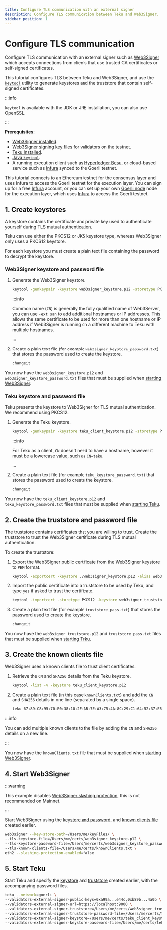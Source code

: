 ```yaml
---
title: Configure TLS communication with an external signer
description: Configure TLS communication between Teku and Web3Signer.
sidebar_position: 1
---
```


# Configure TLS communication

Configure TLS communication with an external signer such as [Web3Signer] which accepts connections from clients that use trusted CA certificates or self-signed certificates.

This tutorial configures TLS between Teku and Web3Signer, and use the [`keytool`](https://docs.oracle.com/en/java/javase/12/tools/keytool.html) utility to generate keystores and the truststore that contain self-signed certificates.

:::info

`keytool` is available with the JDK or JRE installation, you can also use OpenSSL.

:::

**Prerequisites**:

- [Web3Signer installed](https://docs.web3signer.consensys.net/en/latest/HowTo/Get-Started/Install-Binaries/).
- [Web3Signer signing key files](https://docs.web3signer.consensys.net/en/latest/HowTo/Use-Signing-Keys/) for validators on the testnet.
- [Teku Installed](../get-started/install/install-binaries.md).
- [Java `keytool`](https://docs.oracle.com/en/java/javase/12/tools/keytool.html).
- A running execution client such as [Hyperledger Besu], or cloud-based service such as [Infura] synced to the Goerli testnet.

This tutorial connects to an Ethereum testnet for the consensus layer and uses Infura to access the Goerli testnet for the execution layer. You can sign up for a free [Infura] account, or you can set up your own [Goerli node] node for the execution layer, which uses [Infura] to access the Goerli testnet.

## 1. Create keystores

A keystore contains the certificate and private key used to authenticate yourself during TLS mutual authentication.

Teku can use either the PKCS12 or JKS keystore type, whereas Web3Signer only uses a PKCS12 keystore.

For each keystore you must create a plain text file containing the password to decrypt the keystore.

### Web3Signer keystore and password file

1.  Generate the Web3Signer keystore.

    ```bash
    keytool -genkeypair -keystore web3signer_keystore.p12 -storetype PKCS12 -storepass changeit -alias web3signer -keyalg RSA -keysize 2048 -validity 109500 -dname "CN=localhost, OU=PegaSys, O=ConsenSys, L=Brisbane, ST=QLD, C=AU" -ext san=dns:localhost,ip:127.0.0.1
    ```

    :::info

    Common name (`CN`) is generally the fully qualified name of Web3Server, you can use `-ext san` to add additional hostnames or IP addresses. This allows the same certificate to be used for more than one hostname or IP address if Web3Signer is running on a different machine to Teku with multiple hostnames.

    :::

2.  Create a plain text file (for example `web3signer_keystore_password.txt`) that stores the password used to create the keystore.

    ```bash title="web3signer_keystore_password.txt"
    changeit
    ```

You now have the `web3signer_keystore.p12` and `web3signer_keystore_password.txt` files that must be supplied when [starting Web3Signer](#4-start-web3signer).

### Teku keystore and password file

Teku presents the keystore to Web3Signer for TLS mutual authentication. We recommend using PKCS12.

1.  Generate the Teku keystore.

    ```bash
    keytool -genkeypair -keystore teku_client_keystore.p12 -storetype PKCS12 -storepass changeit -alias teku_client -keyalg RSA -keysize 2048 -validity 109500 -dname "CN=teku, OU=PegaSys, O=ConsenSys, L=Brisbane, ST=QLD, C=AU"
    ```

    :::info

    For Teku as a client, `CN` doesn't need to have a hostname, however it must be a lowercase value, such as `CN=teku`.

    :::

2.  Create a plain text file (for example `teku_keystore_password.txt`) that stores the password used to create the keystore.

    ```bash title="teku_keystore_password.txt"
    changeit
    ```

You now have the `teku_client_keystore.p12` and `teku_keystore_password.txt` files that must be supplied when [starting Teku](#5-start-teku).

## 2. Create the truststore and password file

The truststore contains certificates that you are willing to trust. Create the truststore to trust the Web3Signer certificate during TLS mutual authentication.

To create the truststore:

1.  Export the Web3Signer public certificate from the Web3Signer keystore to `PEM` format.

    ```bash
    keytool -exportcert -keystore ./web3signer_keystore.p12 -alias web3signer -rfc -file web3signer.pem
    ```

2.  Import the public certificate into a truststore to be used by Teku, and type `yes` if asked to trust the certificate.

    ```bash
    keytool -importcert -storetype PKCS12 -keystore web3signer_truststore.p12 -alias web3signer -trustcacerts -storepass changeit -file ./web3signer.pem
    ```

3.  Create a plain text file (for example `truststore_pass.txt`) that stores the password used to create the keystore.

    ```bash title="truststore_pass.txt"
    changeit
    ```

You now have the `web3signer_truststore.p12` and `truststore_pass.txt` files that must be supplied when [starting Teku](#5-start-teku).

## 3. Create the known clients file

Web3Signer uses a known clients file to trust client certificates.

1. Retrieve the `CN` and `SHA256` details from the Teku keystore.

   ```bash
   keytool -list -v -keystore teku_client_keystore.p12
   ```

2. Create a plain text file (in this case `knownClients.txt`) and add the `CN` and `SHA256` details in one line (separated by a single space).

   ```bash
   teku 67:89:C8:95:70:E0:38:10:2F:AB:7E:A3:75:4A:8C:29:C1:64:52:37:E5:E9:CD:EF:CD:27:C2:88:BF:84:3A:A1
   ```

:::info

You can add multiple known clients to the file by adding the `CN` and `SHA256` details on a new line.

:::

You now have the `knownClients.txt` file that must be supplied when [starting Web3Signer](#4-start-web3signer).

## 4. Start Web3Signer

:::warning

This example disables [Web3Signer slashing protection], this is not recommended on Mainnet.

:::

Start Web3Signer using the [keystore and password](#web3signer-keystore-and-password-file), and [known clients file](#3-create-the-known-clients-file) created earlier.

```bash
web3signer --key-store-path=/Users/me/keyFiles/ \
--tls-keystore-file=/Users/me/certs/web3signer_keystore.p12 \
--tls-keystore-password-file=/Users/me/certs/web3signer_keystore_password.txt \
--tls-known-clients-file=/Users/me/certs/knownClients.txt \
eth2 --slashing-protection-enabled=false
```

## 5. Start Teku

Start Teku and specify the [keystore](#teku-keystore-and-password-file) and [truststore](#2-create-the-truststore-and-password-file) created earlier, with the accompanying password files.


```bash
teku --network=goerli \
--validators-external-signer-public-keys=0xa99a...e44c,0xb89b...4a0b \
--validators-external-signer-url=https://localhost:9000 \
--validators-external-signer-truststore=/Users/me/certs/web3signer_truststore.p12 \
--validators-external-signer-truststore-password-file=/Users/me/certs/truststore_pass.txt \
--validators-external-signer-keystore=/Users/me/certs/teku_client_keystore.p12 \
--validators-external-signer-keystore-password-file=/Users/me/certs/teku_keystore_password.txt
```

<!-- links -->

[Web3Signer]: https://docs.web3signer.consensys.net/en/latest/
[Hyperledger Besu]: https://besu.hyperledger.org/development/public-networks/get-started/install
[Infura]: https://infura.io/
[Goerli node]: https://besu.hyperledger.org/development/public-networks/get-started/start-node#run-a-node-on-goerli-testnet
[Web3Signer slashing protection]: https://docs.web3signer.consensys.net/en/latest/concepts/slashing-protection/
